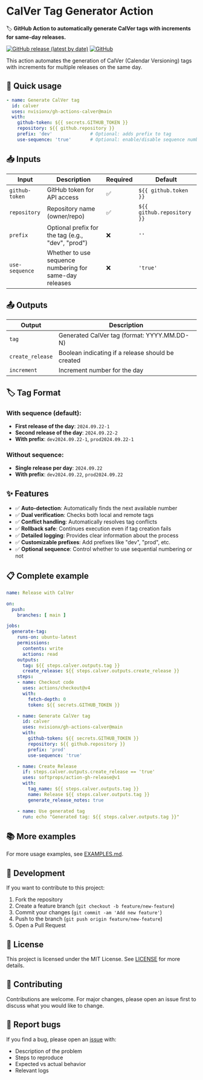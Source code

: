 # CalVer Tag Generator Action

🏷️ **GitHub Action to automatically generate CalVer tags with increments for same-day releases.**

[![GitHub release (latest by date)](https://img.shields.io/github/v/release/nvisionx/gh-actions-calver)](https://github.com/nvisionx/gh-actions-calver/releases)
[![GitHub](https://img.shields.io/github/license/nvisionx/gh-actions-calver)](LICENSE)

This action automates the generation of CalVer (Calendar Versioning) tags with increments for multiple releases on the same day.

## 🚀 Quick usage

```yaml
- name: Generate CalVer tag
  id: calver
  uses: nvisionx/gh-actions-calver@main
  with:
    github-token: ${{ secrets.GITHUB_TOKEN }}
    repository: ${{ github.repository }}
    prefix: 'dev'              # Optional: adds prefix to tag
    use-sequence: 'true'       # Optional: enable/disable sequence numbering
```

## 📥 Inputs

| Input | Description | Required | Default |
|-------|-------------|----------|---------|
| `github-token` | GitHub token for API access | ✅ | `${{ github.token }}` |
| `repository` | Repository name (owner/repo) | ✅ | `${{ github.repository }}` |
| `prefix` | Optional prefix for the tag (e.g., "dev", "prod") | ❌ | `''` |
| `use-sequence` | Whether to use sequence numbering for same-day releases | ❌ | `'true'` |

## 📤 Outputs

| Output | Description |
|--------|-------------|
| `tag` | Generated CalVer tag (format: YYYY.MM.DD-N) |
| `create_release` | Boolean indicating if a release should be created |
| `increment` | Increment number for the day |

## 🏷️ Tag Format

### With sequence (default):
- **First release of the day**: `2024.09.22-1`
- **Second release of the day**: `2024.09.22-2`
- **With prefix**: `dev2024.09.22-1`, `prod2024.09.22-1`

### Without sequence:
- **Single release per day**: `2024.09.22`
- **With prefix**: `dev2024.09.22`, `prod2024.09.22`

## ✨ Features

- ✅ **Auto-detection**: Automatically finds the next available number
- ✅ **Dual verification**: Checks both local and remote tags
- ✅ **Conflict handling**: Automatically resolves tag conflicts
- ✅ **Rollback safe**: Continues execution even if tag creation fails
- ✅ **Detailed logging**: Provides clear information about the process
- ✅ **Customizable prefixes**: Add prefixes like "dev", "prod", etc.
- ✅ **Optional sequence**: Control whether to use sequential numbering or not

## 📋 Complete example

```yaml
name: Release with CalVer

on:
  push:
    branches: [ main ]

jobs:
  generate-tag:
    runs-on: ubuntu-latest
    permissions:
      contents: write
      actions: read
    outputs:
      tag: ${{ steps.calver.outputs.tag }}
      create_release: ${{ steps.calver.outputs.create_release }}
    steps:
    - name: Checkout code
      uses: actions/checkout@v4
      with:
        fetch-depth: 0
        token: ${{ secrets.GITHUB_TOKEN }}

    - name: Generate CalVer tag
      id: calver
      uses: nvisionx/gh-actions-calver@main
      with:
        github-token: ${{ secrets.GITHUB_TOKEN }}
        repository: ${{ github.repository }}
        prefix: 'prod'
        use-sequence: 'true'

    - name: Create Release
      if: steps.calver.outputs.create_release == 'true'
      uses: softprops/action-gh-release@v1
      with:
        tag_name: ${{ steps.calver.outputs.tag }}
        name: Release ${{ steps.calver.outputs.tag }}
        generate_release_notes: true

    - name: Use generated tag
      run: echo "Generated tag: ${{ steps.calver.outputs.tag }}"
```

## 📚 More examples

For more usage examples, see [EXAMPLES.md](EXAMPLES.md).

## 🔧 Development

If you want to contribute to this project:

1. Fork the repository
2. Create a feature branch (`git checkout -b feature/new-feature`)
3. Commit your changes (`git commit -am 'Add new feature'`)
4. Push to the branch (`git push origin feature/new-feature`)
5. Open a Pull Request

## 📄 License

This project is licensed under the MIT License. See [LICENSE](LICENSE) for more details.

## 🤝 Contributing

Contributions are welcome. For major changes, please open an issue first to discuss what you would like to change.

## 🐛 Report bugs

If you find a bug, please open an [issue](https://github.com/nvisionx/gh-actions-calver/issues) with:
- Description of the problem
- Steps to reproduce
- Expected vs actual behavior
- Relevant logs
